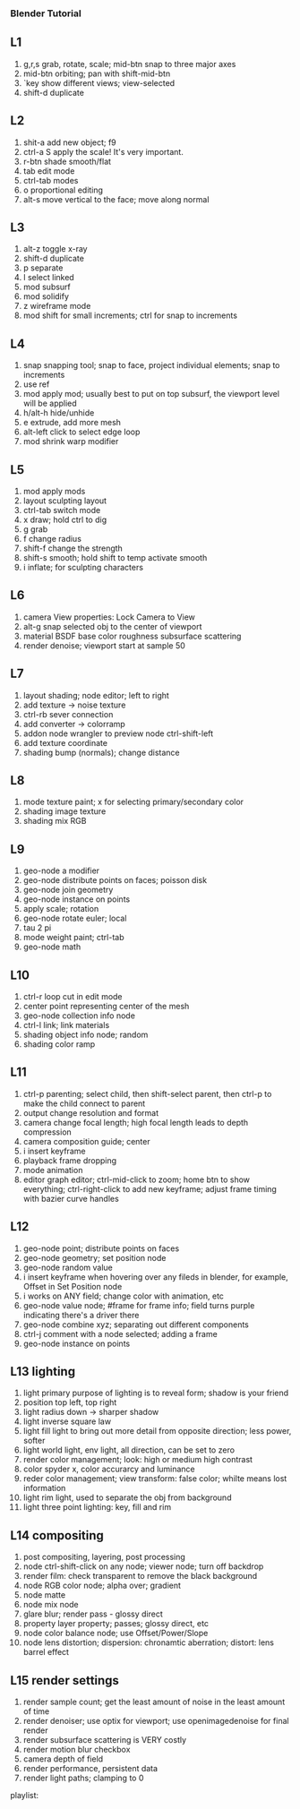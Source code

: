 ### Blender Tutorial

## L1
1. g,r,s    grab, rotate, scale; mid-btn snap to three major axes
2. mid-btn  orbiting; pan with shift-mid-btn
3. `key     show different views; view-selected
4. shift-d  duplicate

## L2
1. shit-a   add new object; f9
2. ctrl-a S apply the scale! It's very important. 
3. r-btn    shade smooth/flat
4. tab      edit mode
5. ctrl-tab modes
6. o        proportional editing
7. alt-s    move vertical to the face; move along normal

## L3
1. alt-z    toggle x-ray
2. shift-d  duplicate
3. p        separate    
4. l        select linked
5. mod      subsurf 
6. mod      solidify 
7. z        wireframe mode
8. mod      shift for small increments;
            ctrl for snap to increments

## L4
1. snap     snapping tool; 
            snap to face, project individual elements;
            snap to increments
2. use ref
3. mod      apply mod; usually best to put on top
            subsurf, the viewport level will be applied
4. h/alt-h  hide/unhide
5. e        extrude, add more mesh
6. alt-left click to select edge loop 
7. mod      shrink warp modifier

## L5
1. mod      apply mods
2. layout   sculpting layout
3. ctrl-tab switch mode
4. x        draw; hold ctrl to dig
5. g        grab
6. f        change radius
7. shift-f  change the strength 
8. shift-s  smooth; hold shift to temp activate smooth
9. i        inflate; for sculpting characters

## L6
1. camera   View properties: Lock Camera to View
2. alt-g    snap selected obj to the center of viewport
3. material BSDF
            base color
            roughness
            subsurface scattering
4. render   denoise; viewport start at sample 50

## L7
1. layout   shading; node editor; left to right
2. add      texture -> noise texture
3. ctrl-rb  sever connection
4. add      converter -> colorramp
5. addon    node wrangler to preview node ctrl-shift-left
6. add      texture coordinate
7. shading  bump (normals); change distance

## L8
1. mode     texture paint; x for selecting primary/secondary color
2. shading  image texture
3. shading  mix RGB

## L9
1. geo-node a modifier 
2. geo-node distribute points on faces; poisson disk
3. geo-node join geometry
4. geo-node instance on points
5. apply    scale; rotation
6. geo-node rotate euler; local
7. tau      2 pi
8. mode     weight paint; ctrl-tab
9. geo-node math

## L10
1. ctrl-r   loop cut in edit mode
2. center   point representing center of the mesh
3. geo-node collection info node
4. ctrl-l   link; link materials
5. shading  object info node; random 
6. shading  color ramp

## L11
1. ctrl-p   parenting; select child, then shift-select parent, then ctrl-p to make the child connect to parent
2. output   change resolution and format
3. camera   change focal length; high focal length leads to depth compression 
4. camera   composition guide; center
5. i        insert keyframe
6. playback frame dropping
7. mode     animation
8. editor   graph editor; ctrl-mid-click to zoom; home btn to show everything; ctrl-right-click to add new keyframe; adjust frame timing with bazier curve handles

## L12
1. geo-node point; distribute points on faces
2. geo-node geometry; set position node
3. geo-node random value
4. i        insert keyframe when hovering over any fileds in blender, for example, Offset in Set Position node 
5. i        works on ANY field; change color with animation, etc
6. geo-node value node; #frame for frame info; field turns purple indicating there's a driver there
7. geo-node combine xyz; separating out different components
8. ctrl-j   comment with a node selected; adding a frame
9. geo-node instance on points

## L13 lighting
1. light    primary purpose of lighting is to reveal form; shadow is your friend
2. position top left, top right
3. light    radius down -> sharper shadow
4. light    inverse square law
5. light    fill light to bring out more detail from opposite direction; less power, softer
6. light    world light, env light, all direction, can be set to zero
7. render   color management; look: high or medium high contrast
8. color    spyder x, color accurarcy and luminance
9. reder    color management; view transform: false color; whilte means lost information
10. light   rim light, used to separate the obj from background
11. light   three point lighting: key, fill and rim

## L14 compositing
1. post     compositing, layering, post processing
2. node     ctrl-shift-click on any node; viewer node; turn off backdrop 
3. render   film: check transparent to remove the black background
4. node     RGB color node; alpha over; gradient
5. node     matte
5. node     mix node
6. glare    blur; render pass - glossy direct
7. property layer property; passes; glossy direct, etc
8. node     color balance node; use Offset/Power/Slope
9. node     lens distortion; dispersion: chronamtic aberration; distort: lens barrel effect

## L15 render settings
1. render   sample count; get the least amount of noise in the least amount of time
2. render   denoiser; use optix for viewport; use openimagedenoise for final render
3. render   subsurface scattering is VERY costly
4. render   motion blur checkbox
5. camera   depth of field
6. render   performance, persistent data
7. render   light paths; clamping to 0

playlist:
